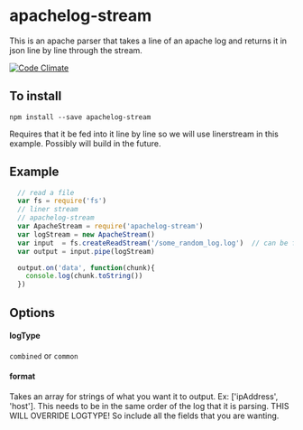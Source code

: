 apachelog-stream
================

This is an apache parser that takes a line of an apache log and returns it in json line by line through the stream.

[![Code Climate](https://codeclimate.com/github/apriendeau/apachelog-stream/coverage.png)](https://codeclimate.com/github/apriendeau/apachelog-stream)

## To install

`npm install --save apachelog-stream`

Requires that it be fed into it line by line so we will use linerstream in this example. Possibly will build in the future.

## Example

```javascript
  // read a file
  var fs = require('fs')
  // liner stream
  // apachelog-stream
  var ApacheStream = require('apachelog-stream')
  var logStream = new ApacheStream()
  var input  = fs.createReadStream('/some_random_log.log')  // can be from a stream such as knox or request
  var output = input.pipe(logStream)

  output.on('data', function(chunk){
    console.log(chunk.toString())
  })
```

## Options

#### logType

  `combined` or `common`

#### format

  Takes an array for strings of what you want it to output. Ex: ['ipAddress', 'host']. This needs to be in the same order   of the log that it is parsing. THIS WILL OVERRIDE LOGTYPE! So include all the fields that you are wanting.
